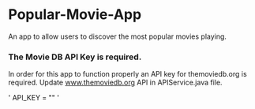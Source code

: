 # Popular-Movie-App
An app to allow users to discover the most popular movies playing.

### The Movie DB API Key is required.
In order for this app to function properly an API key for themoviedb.org is required.
Update www.themoviedb.org API in APIService.java file.

' API_KEY = "<The Movie DB API Key>" '
